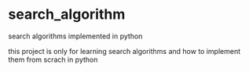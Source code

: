 # search_algorithm
search algorithms implemented in python 

this project is only for learning search algorithms and how to implement them from scrach in python
